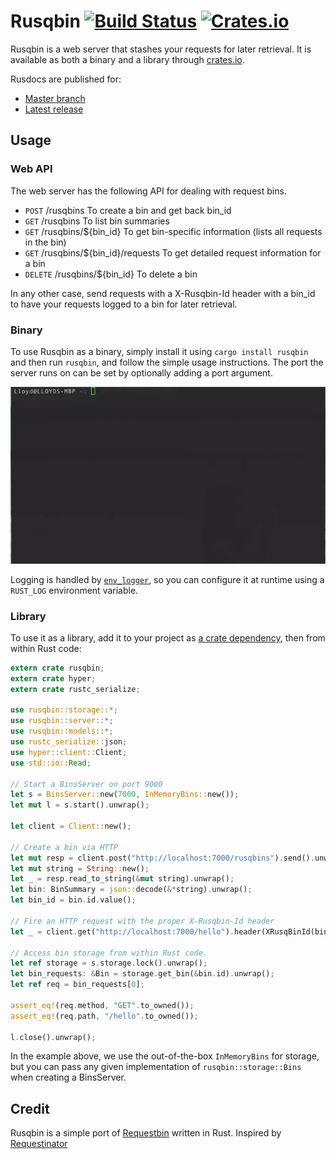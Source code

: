 # Rusqbin [![Build Status](https://travis-ci.org/lloydmeta/rusqbin.svg?branch=master)](https://travis-ci.org/lloydmeta/rusqbin) [![Crates.io](https://img.shields.io/crates/v/rusqbin.svg)](https://crates.io/crates/rusqbin)

Rusqbin is a web server that stashes your requests for later retrieval. It is available as
both a binary and a library through [crates.io](https://crates.io/crates/rusqbin).

Rusdocs are published for:
* [Master branch](http://beachape.com/rusqbin)
* [Latest release](https://docs.rs/rusqbin)

## Usage

### Web API

The web server has the following API for dealing with request bins.

  - `POST`    /rusqbins                    To create a bin and get back bin_id
  - `GET`     /rusqbins                    To list bin summaries
  - `GET`     /rusqbins/${bin_id}          To get bin-specific information (lists all requests in the bin)
  - `GET`     /rusqbins/${bin_id}/requests To get detailed request information for a bin
  - `DELETE`  /rusqbins/${bin_id}          To delete a bin

In any other case, send requests with a X-Rusqbin-Id header with a
bin_id to have your requests logged to a bin for later retrieval.

### Binary

To use Rusqbin as a binary, simply install it using `cargo install rusqbin` and then run `rusqbin`,
and follow the simple usage instructions. The port the server runs on can be set by optionally adding a port argument.

![Binary usage demo](https://raw.githubusercontent.com/lloydmeta/rusqbin/master/demo.gif)

Logging is handled by [`env_logger`](https://github.com/rust-lang-nursery/log), so you can configure it at runtime using
a `RUST_LOG` environment variable.

### Library

To use it as a library, add it to your project as [a crate dependency](https://crates.io/crates/rusqbin), then from within Rust code:

```rust
extern crate rusqbin;
extern crate hyper;
extern crate rustc_serialize;

use rusqbin::storage::*;
use rusqbin::server::*;
use rusqbin::models::*;
use rustc_serialize::json;
use hyper::client::Client;
use std::io::Read;

// Start a BinsServer on port 9000
let s = BinsServer::new(7000, InMemoryBins::new());
let mut l = s.start().unwrap();

let client = Client::new();

// Create a bin via HTTP
let mut resp = client.post("http://localhost:7000/rusqbins").send().unwrap();
let mut string = String::new();
let _ = resp.read_to_string(&mut string).unwrap();
let bin: BinSummary = json::decode(&*string).unwrap();
let bin_id = bin.id.value();

// Fire an HTTP request with the proper X-Rusqbin-Id header
let _ = client.get("http://localhost:7000/hello").header(XRusqBinId(bin_id.to_owned())).send().unwrap();

// Access bin storage from within Rust code.
let ref storage = s.storage.lock().unwrap();
let bin_requests: &Bin = storage.get_bin(&bin.id).unwrap();
let ref req = bin_requests[0];

assert_eq!(req.method, "GET".to_owned());
assert_eq!(req.path, "/hello".to_owned());

l.close().unwrap();
```

In the example above, we use the out-of-the-box `InMemoryBins` for storage, but you can pass any given implementation of
`rusqbin::storage::Bins` when creating a BinsServer.

## Credit

Rusqbin is a simple port of [Requestbin](https://requestb.in/) written in Rust. Inspired by [Requestinator](https://github.com/DonMcNamara/requestinator)
